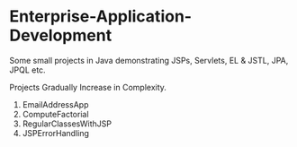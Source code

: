 # Enterprise-Application-Development
Some small projects in Java demonstrating JSPs, Servlets, EL &amp; JSTL, JPA, JPQL etc.

Projects Gradually Increase in Complexity.

1. EmailAddressApp
2. ComputeFactorial
3. RegularClassesWithJSP
4. JSPErrorHandling
